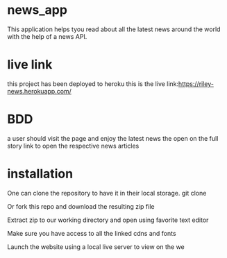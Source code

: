 # news_app
This application helps tyou read about all the latest news around the world with the help of a news API.

# live link

this project has been deployed to heroku this is the live link:https://riley-news.herokuapp.com/

# BDD

a user should visit the page and enjoy the latest news the open on the full story link to open the respective news articles

# installation

One can clone the repository to have it in their local storage. git clone 

Or fork this repo and download the resulting zip file

Extract zip to our working directory and open using favorite text editor

Make sure you have access to all the linked cdns and fonts

Launch the website using a local live server to view on the we
